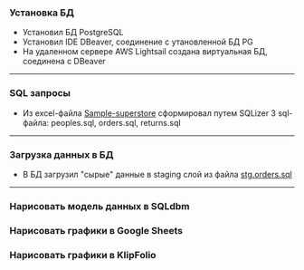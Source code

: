 ### Установка БД
 - Установил БД PostgreSQL
 - Установил IDE DBeaver, соединение с утановленной БД PG
 - На удаленном сервере AWS Lightsail создана виртуальная БД, соединена с DBeaver
---------------------------------------
### SQL запросы
 - Из excel-файла [Sample-superstore](https://github.com/allo163/DE-101/blob/main/Module02/Sample%20-%20Superstore.xls) сформировал путем SQLizer 3 sql-файла:
   peoples.sql, orders.sql, returns.sql
----------------------------------------
### Загрузка данных в БД
 - В БД загрузил "сырые" данные в staging слой из файла [stg.orders.sql](https://github.com/allo163/DE-101/blob/main/Module02/stg.orders.sql)
-------------------------------------
### Нарисовать модель данных в SQLdbm
### Нарисовать графики в Google Sheets
### Нарисовать графики в KlipFolio
